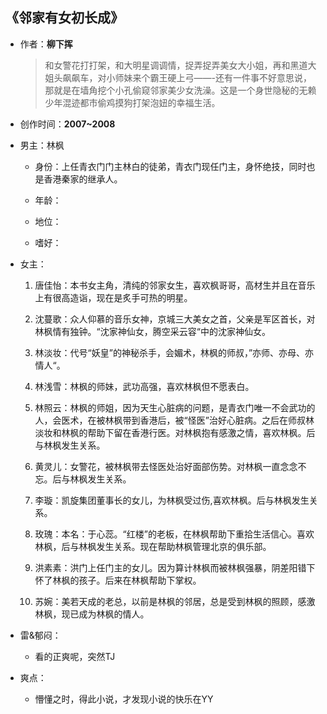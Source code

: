 ## 《邻家有女初长成》

- 作者：**柳下挥**
  
    > 和女警花打打架，和大明星调调情，捉弄捉弄美女大小姐，再和黑道大姐头飙飙车，对小师妹来个霸王硬上弓——-还有一件事不好意思说，那就是在墙角挖个小孔偷窥邻家美少女洗澡。这是一个身世隐秘的无赖少年混迹都市偷鸡摸狗打架泡妞的幸福生活。

- 创作时间：**2007~2008**

- 男主：林枫

  * 身份：上任青衣门门主林白的徒弟，青衣门现任门主，身怀绝技，同时也是香港秦家的继承人。
  
  * 年龄：
  * 地位：
  * 嗜好：

- 女主：

  1. 唐佳怡：本书女主角，清纯的邻家女生，喜欢枫哥哥，高材生并且在音乐上有很高造诣，现在是炙手可热的明星。

  2. 沈蔓歌：众人仰慕的音乐女神，京城三大美女之首，父亲是军区首长，对林枫情有独钟。“沈家神仙女，腾空采云容“中的沈家神仙女。
  3. 林淡妆：代号“妖皇”的神秘杀手，会媚术，林枫的师叔，”亦师、亦母、亦情人“。
  4. 林浅雪：林枫的师妹，武功高强，喜欢林枫但不愿表白。
  5. 林照云：林枫的师姐，因为天生心脏病的问题，是青衣门唯一不会武功的人，会医术，在被林枫带到香港后，被“怪医”治好心脏病。之后在师叔林淡妆和林枫的帮助下留在香港行医。对林枫抱有感激之情，喜欢林枫。后与林枫发生关系。
  6. 黄灵儿：女警花，被林枫带去怪医处治好面部伤势。对林枫一直念念不忘。后与林枫发生关系。
  7. 李璇：凯旋集团董事长的女儿，为林枫受过伤,喜欢林枫。后与林枫发生关系。
  8. 玫瑰：本名：于心蕊。“红楼”的老板，在林枫帮助下重拾生活信心。喜欢林枫，后与林枫发生关系。现在帮助林枫管理北京的俱乐部。
  9. 洪素素：洪门上任门主的女儿。因为算计林枫而被林枫强暴，阴差阳错下怀了林枫的孩子。后来在林枫帮助下掌权。
  10. 苏婉：美若天成的老总，以前是林枫的邻居，总是受到林枫的照顾，感激林枫，现已成为林枫的情人。

- 雷&郁闷：

  * 看的正爽呢，突然TJ

- 爽点：
  
  * 懵懂之时，得此小说，才发现小说的快乐在YY